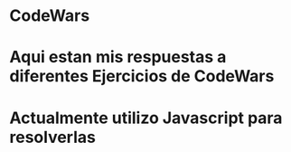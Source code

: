 # CodeWars

# Aqui estan mis respuestas a diferentes Ejercicios de CodeWars
# Actualmente utilizo Javascript para resolverlas

